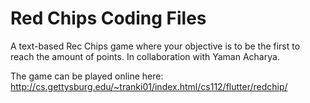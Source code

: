 # Red Chips Coding Files
A text-based Rec Chips game where your objective is to be the first to reach the amount of points. In collaboration with Yaman Acharya.

The game can be played online here:
http://cs.gettysburg.edu/~tranki01/index.html/cs112/flutter/redchip/
